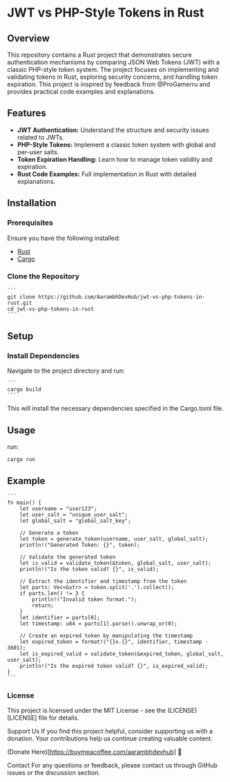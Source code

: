 # JWT vs PHP-Style Tokens in Rust

## Overview

This repository contains a Rust project that demonstrates secure authentication mechanisms by comparing JSON Web Tokens (JWT) with a classic PHP-style token system. The project focuses on implementing and validating tokens in Rust, exploring security concerns, and handling token expiration. This project is inspired by feedback from @ProGamerru and provides practical code examples and explanations.

## Features

- **JWT Authentication:** Understand the structure and security issues related to JWTs.
- **PHP-Style Tokens:** Implement a classic token system with global and per-user salts.
- **Token Expiration Handling:** Learn how to manage token validity and expiration.
- **Rust Code Examples:** Full implementation in Rust with detailed explanations.

## Installation

### Prerequisites

Ensure you have the following installed:

- [Rust](https://www.rust-lang.org/tools/install)
- [Cargo](https://doc.rust-lang.org/cargo/getting-started/installation.html)

### Clone the Repository

    ```
    git clone https://github.com/AarambhDevHub/jwt-vs-php-tokens-in-rust.git
    cd jwt-vs-php-tokens-in-rust
    ```

## Setup

### Install Dependencies

Navigate to the project directory and run:

    ```
    cargo build
    ```

This will install the necessary dependencies specified in the Cargo.toml file.

## Usage

run:
 
 ```
 cargo run
 ```

## Example

    ```
    fn main() {
        let username = "user123";
        let user_salt = "unique_user_salt";
        let global_salt = "global_salt_key";

        // Generate a token
        let token = generate_token(username, user_salt, global_salt);
        println!("Generated Token: {}", token);

        // Validate the generated token
        let is_valid = validate_token(&token, global_salt, user_salt);
        println!("Is the token valid? {}", is_valid);

        // Extract the identifier and timestamp from the token
        let parts: Vec<&str> = token.split('.').collect();
        if parts.len() != 3 {
            println!("Invalid token format.");
            return;
        }
        let identifier = parts[0];
        let timestamp: u64 = parts[1].parse().unwrap_or(0);

        // Create an expired token by manipulating the timestamp
        let expired_token = format!("{}x.{}", identifier, timestamp - 3601);
        let is_expired_valid = validate_token(&expired_token, global_salt, user_salt);
        println!("Is the expired token valid? {}", is_expired_valid);
    }
    ```

### License
This project is licensed under the MIT License - see the (LICENSE)[LICENSE] file for details.

Support Us
If you find this project helpful, consider supporting us with a donation. Your contributions help us continue creating valuable content.

(Donate Here)[https://buymeacoffee.com/aarambhdevhub] 💖

Contact
For any questions or feedback, please contact us through GitHub issues or the discussion section.